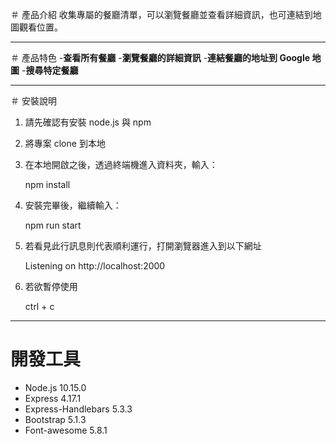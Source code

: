 ＃ 產品介紹
收集專屬的餐廳清單，可以瀏覽餐廳並查看詳細資訊，也可連結到地圖觀看位置。
___
＃ 產品特色
-__查看所有餐廳__
-__瀏覽餐廳的詳細資訊__
-__連結餐廳的地址到 Google 地圖__
-__搜尋特定餐廳__
___
＃ 安裝說明
1. 請先確認有安裝 node.js 與 npm

2. 將專案 clone 到本地

3. 在本地開啟之後，透過終端機進入資料夾，輸入：

    npm install

4. 安裝完畢後，繼續輸入：

    npm run start

5. 若看見此行訊息則代表順利運行，打開瀏覽器進入到以下網址

    Listening on http://localhost:2000

6. 若欲暫停使用

    ctrl + c
___

# 開發工具
+ Node.js 10.15.0
+ Express 4.17.1
+ Express-Handlebars 5.3.3
+ Bootstrap 5.1.3
+ Font-awesome 5.8.1
